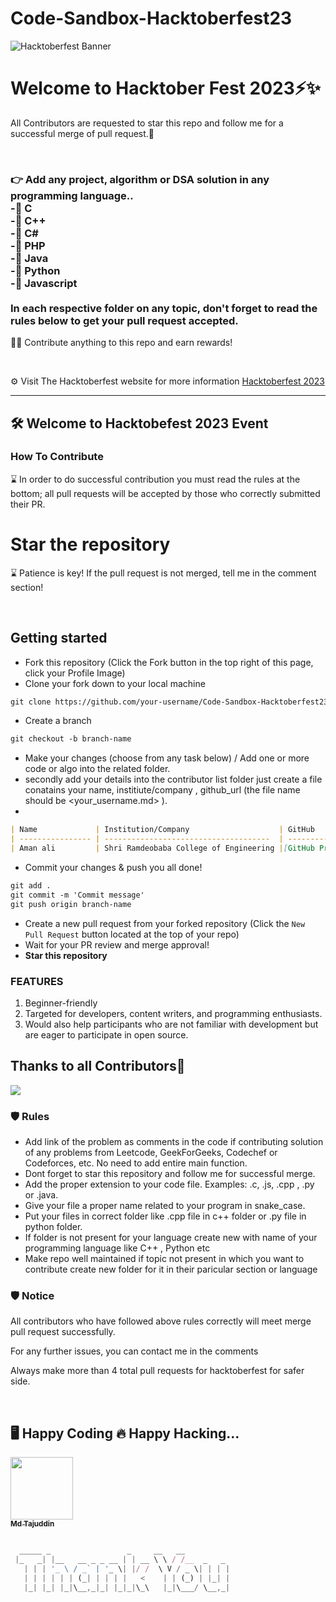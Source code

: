 # Code-Sandbox-Hacktoberfest23
![Hacktoberfest Banner](hf10_banner.png)
<h1>Welcome to Hacktober Fest 2023⚡️✨</h1>
<p> All Contributors are requested to star this repo and follow me for a successful merge of pull request.🙂</p>
<br/>
<h3>👉 Add any project, algorithm or DSA solution in any programming language..<br/>
-🚀 C <br/>
-🚀 C++ <br/>
-🚀 C# <br/>
-🚀 PHP <br/>
-🚀 Java <br/>
-🚀 Python <br/>
-🚀 Javascript <br/>

<br/>
In each respective folder on any topic, don't forget to read the rules below to get your pull request accepted.</h3>
<p>👷‍♂️ Contribute anything to this repo and earn rewards!</p>
<br/>
<p>⚙️ Visit The Hacktoberfest website for more information <a href="https://hacktoberfest.com/">Hacktoberfest 2023</a>
<br/>
<!-- <img src="https://user-images.githubusercontent.com/99472914/192144059-5cd0b329-f238-474b-b475-7385eaa35d05.png" alt="Hacktoberfest2023"> -->

<hr/>
<h2>🛠 Welcome to Hacktobefest 2023 Event</h2>

<h3>How To Contribute</h3>
<p>⌛️ In order to do successful contribution you must read the rules at the bottom; all pull requests will be accepted by those who correctly submitted their PR.</p>
<h1><bold>Star the repository</bold></h1>
<p>⌛️ Patience is key! If the pull request is not merged, tell me in the comment section!</p>
<br/>

## Getting started
* Fork this repository (Click the Fork button in the top right of this page, click your Profile Image)
* Clone your fork down to your local machine

```markdown
git clone https://github.com/your-username/Code-Sandbox-Hacktoberfest23.git
```

* Create a branch

```markdown
git checkout -b branch-name
```
* Make your changes (choose from any task below) / Add one or more code or algo into the related folder.
* secondly add your details into the contributor list folder just create a file conatains your name, institiute/company , github_url  (the file name should be <your_username.md> ).
* 
```markdown
| Name             | Institution/Company                    | GitHub                                  |
| ---------------- | -------------------------------------  | --------------------------------------  |
| Aman ali         | Shri Ramdeobaba College of Engineering |[GitHub Profile](https://github.com/aman)|
```

* Commit your changes & push  you all done!

```markdown
git add .
git commit -m 'Commit message'
git push origin branch-name
```

* Create a new pull request from your forked repository (Click the `New Pull Request` button located at the top of your repo)
* Wait for your PR review and merge approval!
* __Star this repository__ 

 ### FEATURES

 1. Beginner-friendly
 2. Targeted for developers, content writers, and programming enthusiasts.
 3. Would also help participants who are not familiar with development but are eager to participate in open source.

 ## Thanks to all Contributors💖

 <a href="https://github.com/Sar-taj107/Code-Sandbox-Hacktoberfest23/graphs/contributors">
   <img src="https://contrib.rocks/image?repo=Sar-taj107/Code-Sandbox-Hacktoberfest23" />
 </a>

<h3>🛡 Rules</h3>
<ul>
  <li> Add link of the problem as comments in the code if contributing solution of any problems from Leetcode, GeekForGeeks, Codechef or Codeforces, etc. No need to add entire main function.</li>
  <li> Dont forget to star this repository and follow me for successful merge.</li>
  <li> Add the proper extension to your code file. Examples: .c, .js, .cpp , .py or .java.</li>
  <li> Give your file a proper name related to your program in snake_case.</li>
  <li> Put your files in correct folder like .cpp file in  c++ folder or .py file in python folder.</li>
  <li> If folder is not present for your language create new with name of your programming language like C++ , Python etc</li>
  <li> Make repo well maintained if topic not present in which you want to contribute create new folder for it in their paricular section or language</li>
 
 </ul>

<h3>🛡 Notice</h3>
<p> All contributors who have followed above rules correctly will meet merge pull request successfully.</p>
<p> For any further issues, you can contact me in the comments</p>
<p> Always make more than 4 total pull requests for hacktoberfest for safer side.</p>
<br/>
<h2>🖥️ Happy Coding 🔥 Happy Hacking...</h2>

<tr><td align="center"><a href="https://github.com/Sar-taj107"><kbd><img src="https://avatars3.githubusercontent.com/Sar-taj107?size=100" width="100px;" alt=""/></kbd><br /><sub><b>Md Tajuddin</b></sub></a><br /></td>

</tr>

```javascript

  _____ _                 _     __   __
 |_   _| |__   __ _ _ __ | | __ \ \ / /__  _   _
   | | | '_ \ / _` | '_ \| |/ /  \ V / _ \| | | |
   | | | | | | (_| | | | |   <    | | (_) | |_| |
   |_| |_| |_|\__,_|_| |_|_|\_\   |_|\___/ \__,_|

```
